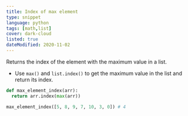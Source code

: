 ```yaml
---
title: Index of max element
type: snippet
language: python
tags: [math,list]
cover: dark-cloud
listed: true
dateModified: 2020-11-02
---
```


Returns the index of the element with the maximum value in a list.

- Use `max()` and `list.index()` to get the maximum value in the list and return its index.

```py
def max_element_index(arr):
  return arr.index(max(arr))

max_element_index([5, 8, 9, 7, 10, 3, 0]) # 4
```
